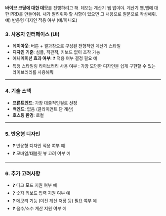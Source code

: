 **바이브 코딩에 대한 데모**를 진행하려고 해. 데모는 계산기 웹 앱이야. 계산기 웹,앱에 대한 PRD를 만들어줘. 내가 알려줘야 할 사항이 있으면 그 내용으로 질문으로 작성해줘. 예) 반응형 디자인 적용 여부 (예/아니오)

### 3. 사용자 인터페이스 (UI)

- **레이아웃**: 버튼 + 결과창으로 구성된 전형적인 계산기 스타일
- **디자인 기준**: 심플, 직관적, 키보드 없이 조작 가능
- **애니메이션 효과 여부**: ❓ 적용 여부 결정 필요 예
- 특정 스타일링 라이브러리 사용 여부 : 가장 모던한 디자인을 쉽게 구현할 수 있는 라이브러리를 사용해줘

---

### 4. 기술 스택

- **프론트엔드**: 가장 대중적인걸로 선정
- **백엔드**: 없음 (클라이언트 단 계산)
- **호스팅 환경**: 로컬

---

### 5. 반응형 디자인

- ❓ 반응형 디자인 적용 여부 예
- ❓ 모바일/태블릿 뷰 고려 여부 예

---

### 6. 추가 고려사항

- ❓ 다크 모드 지원 여부 예
- ❓ 숫자 키보드 입력 지원 여부 예
- ❓ 메모리 기능 (이전 계산 저장 등) 필요 여부 예
- ❓ 음수/소수 계산 지원 여부 예